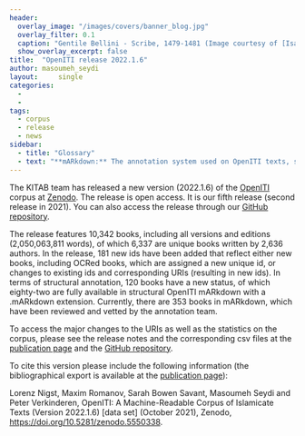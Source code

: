 ```yaml
---
header:
  overlay_image: "/images/covers/banner_blog.jpg"
  overlay_filter: 0.1
  caption: "Gentile Bellini - Scribe, 1479-1481 (Image courtesy of [Isabella Stewart Gardner Museum](https://www.gardnermuseum.org/experience/collection/10755), Boston)" 
  show_overlay_excerpt: false  
title:	"OpenITI release 2022.1.6"		
author: masoumeh_seydi
layout:		single
categories:
  - 
  - 
tags:
  - corpus
  - release
  - news
sidebar:
  - title: "Glossary"
  - text: "**mARkdown:** The annotation system used on OpenITI texts, see the documentation for more details.<br><br>**csv:** a csv ('Comma Separated Values') file is a plain text file containing data in a table. Each row in the table starts on a new line, and columns are separated using a comma (sometimes another character like a tab).<br><br>"
---
```


The KITAB team has released a new version (2022.1.6) of the [OpenITI](https://github.com/OpenITI) corpus at [Zenodo](https://zenodo.org/record/5550338). The release is open access. It is our fifth release (second release in 2021). You can also access the release through our [GitHub repository](https://github.com/OpenITI/RELEASE).

The release features 10,342 books, including all versions and editions (2,050,063,811 words), of which 6,337 are unique books written by 2,636 authors. In the release, 181 new ids have been added that reflect either new books, including OCRed books, which are assigned a new unique id, or changes to existing ids and corresponding URIs (resulting in new ids). In terms of structural annotation, 120 books have a new status, of which eighty-two are fully available in structural OpenITI mARkdown with a .mARkdown extension. Currently, there are 353 books in mARkdown, which have been reviewed and vetted by the annotation team.

To access the major changes to the URIs as well as the statistics on the corpus, please see the release notes and the corresponding csv files at the [publication page](https://zenodo.org/record/5550338) and the [GitHub repository](https://github.com/OpenITI/RELEASE/tree/master/release_notes).

To cite this version please include the following information (the bibliographical export is available at the [publication page](https://zenodo.org/record/3891466)):

Lorenz Nigst, Maxim Romanov, Sarah Bowen Savant, Masoumeh Seydi and Peter Verkinderen, OpenITI: A Machine-Readable Corpus of Islamicate Texts (Version 2022.1.6) \[data set\] (October 2021), Zenodo, https://doi.org/10.5281/zenodo.5550338.


